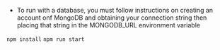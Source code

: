 - To run with a database, you must follow instructions on creating an account onf MongoDB and obtaining your connection string then placing that string in the MONGODB_URL environment variable

``` npm install ```
``` npm run start ```
